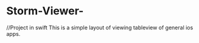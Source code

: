 # Storm-Viewer-
//Project in swift
This is a simple layout of viewing tableview of general ios apps. 

